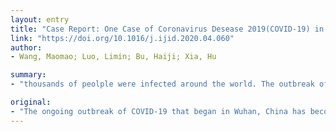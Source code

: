 ```yaml
---
layout: entry
title: "Case Report: One Case of Coronavirus Desease 2019(COVID-19) in Patient Co-nfected by HIV With a Low CD4+ T Cell Count"
link: "https://doi.org/10.1016/j.ijid.2020.04.060"
author:
- Wang, Maomao; Luo, Limin; Bu, Haiji; Xia, Hu

summary:
- "thousands of peolple were infected around the world. The outbreak of COVID-19 began in Wuhan, China. This case highlights the coinfection of SARS-Cov-2 and HIV may impaire the immune system worse. We report a case that showed a longer course of disease and a slower generation of specific antibody. Symptoms of the outbreak have become an emergency of international concern. Infected by the virus may impair the immune systems worsening."

original:
- "The ongoing outbreak of COVID-19 that began in Wuhan, China has become an emergency of international concern When thousands of peolple were infected around the world.We report a case infected by SARS-Cov-2 and HIV simultaneously,which showed a longer course of disease and slower generation of specific antibody. This case highlights the coinfection of SARS-Cov-2 and HIV may impaire the immune system worse."
---
```


